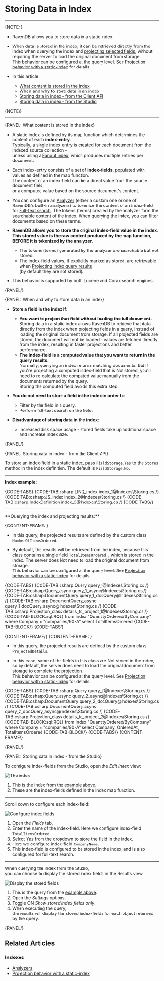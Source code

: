 # Storing Data in Index
---

{NOTE: }

* RavenDB allows you to store data in a static index.

* When data is stored in the index, it can be retrieved directly from the index when querying the index and [projecting selected fields](../indexes/querying/projections),
  without requiring the server to load the original document from storage.  
  This behavior can be configured at the query level. See [Projection behavior with a static-index](../indexes/querying/projections#projection-behavior-with-a-static-index) for details.

* In this article:
  * [What content is stored in the index](../indexes/storing-data-in-index#what-content-is-stored-in-the-index)
  * [When and why to store data in an index](../indexes/storing-data-in-index#when-and-why-to-store-data-in-an-index)    
  * [Storing data in index - from the Client API](../indexes/storing-data-in-index#storing-data-in-index---from-the-client-api)
  * [Storing data in index - from the Studio](../indexes/storing-data-in-index#storing-data-in-index---from-the-studio)

{NOTE/}

---

{PANEL: What content is stored in the index}

* A static index is defined by its map function which determines the content of each **index-entry**.  
  Typically, a single index-entry is created for each document from the indexed source collection -  
  unless using a [Fanout index](../indexes/indexing-nested-data#fanout-index---multiple-index-entries-per-document), which produces multiple entries per document.

* Each index-entry consists of a set of **index-fields**, populated with values as defined in the map function.  
  The content of an index-field can be a direct value from the source document field,   
  or a computed value based on the source document's content.

* You can configure an [Analyzer](../indexes/using-analyzers) (either a custom one or one of RavenDB’s built-in analyzers) to tokenize the content of an index-field for [Full-text search](../indexes/querying/searching).
  The tokens (terms) created by the analyzer form the searchable content of the index. When querying the index, you can filter documents based on these terms.

* **RavenDB allows you to store the original index-field value in the index**.  
  **This stored value is the raw content produced by the map function, BEFORE it is tokenized by the analyzer**.  
  * The tokens (terms) generated by the analyzer are searchable but not stored.
  * The index-field values, if explicitly marked as stored, are retrievable when [Projecting index query results](../indexes/querying/projections)  
    (by default they are not stored).

* This behavior is supported by both Lucene and Corax search engines.

{PANEL/}

{PANEL: When and why to store data in an index}

* **Store a field in the index if**:

  * **You want to project that field without loading the full document.**  
    Storing data in a static index allows RavenDB to retrieve that data directly from the index when projecting fields in a query, instead of loading the original document from storage.
    If all projected fields are stored, the document will not be loaded - values are fetched directly from the index, resulting in faster projections and better performance.
  * **The index-field is a computed value that you want to return in the query results.**  
    Normally, querying an index returns matching documents.
    But if you're projecting a computed index-field that is Not stored,
    you'll need to re-calculate the computed value manually from the documents returned by the query.  
    Storing the computed field avoids this extra step.

* **You do not need to store a field in the index in order to**:

  * Filter by the field in a query.
  * Perform full-text search on the field.

* **Disadvantage of storing data in the index**:

  * Increased disk space usage - stored fields take up additional space and increase index size.

{PANEL/}

{PANEL: Storing data in index - from the Client API}

To store an index-field in a static index, pass `FieldStorage.Yes` to the `Stores` method in the index definition.
The default is `FieldStorage.No`.

---

**Index example:**

{CODE-TABS}
{CODE-TAB:csharp:LINQ_index index_1@Indexes\Storing.cs /}
{CODE-TAB:csharp:JS_index index_2@Indexes\Storing.cs /}
{CODE-TAB:csharp:IndexDefinition index_3@Indexes\Storing.cs /}
{CODE-TABS/}

---

<a id="query-the-index" />
**Querying the index and projecting results:**

{CONTENT-FRAME: }

* In this query, the projected results are defined by the custom class `NumberOfItemsOrdered`.

* By default, the results will be retrieved from the index, because this class contains a single field `TotalItemsOrdered `, which is stored in the index.
  The server does Not need to load the original document from storage.  
  This behavior can be configured at the query level. See [Projection behavior with a static-index](../indexes/querying/projections#projection-behavior-with-a-static-index) for details.

{CODE-TABS}
{CODE-TAB:csharp:Query query_1@Indexes\Storing.cs /}
{CODE-TAB:csharp:Query_async query_1_async@Indexes\Storing.cs /}
{CODE-TAB:csharp:DocumentQuery query_1_docQuery@Indexes\Storing.cs /}
{CODE-TAB:csharp:DocumentQuery_async query_1_docQuery_async@Indexes\Storing.cs /}
{CODE-TAB:csharp:Projection_class details_to_project_1@Indexes\Storing.cs /}
{CODE-TAB-BLOCK:sql:RQL}
from index "QuantityOrdered/ByCompany"
where Company = "companies/90-A"
select TotalItemsOrdered
{CODE-TAB-BLOCK/}
{CODE-TABS/}

{CONTENT-FRAME/}
{CONTENT-FRAME: }

* In this query, the projected results are defined by the custom class `ProjectedDetails`.
 
* In this case, some of the fields in this class are Not stored in the index, so by default,
  the server does need to load the original document from storage to complete the projection.  
  This behavior can be configured at the query level. See [Projection behavior with a static-index](../indexes/querying/projections#projection-behavior-with-a-static-index) for details.

{CODE-TABS}
{CODE-TAB:csharp:Query query_2@Indexes\Storing.cs /}
{CODE-TAB:csharp:Query_async query_2_async@Indexes\Storing.cs /}
{CODE-TAB:csharp:DocumentQuery query_2_docQuery@Indexes\Storing.cs /}
{CODE-TAB:csharp:DocumentQuery_async query_2_docQuery_async@Indexes\Storing.cs /}
{CODE-TAB:csharp:Projection_class details_to_project_2@Indexes\Storing.cs /}
{CODE-TAB-BLOCK:sql:RQL}
from index "QuantityOrdered/ByCompany"
where Company = "companies/90-A"
select Company, OrderedAt, TotalItemsOrdered
{CODE-TAB-BLOCK/}
{CODE-TABS/}
{CONTENT-FRAME/}

{PANEL/}

{PANEL: Storing data in index - from the Studio}

To configure index-fields from the Studio, open the _Edit Index_ view:

![The index](images/store-field-in-index-1.png)

1. This is the index from the [example above](../indexes/storing-data-in-index#storing-data-in-index---from-the-client-api).
2. These are the index-fields defined in the index map function.

---

Scroll down to configure each index-field:

![Configure index fields](images/store-field-in-index-2.png)

1. Open the _Fields_ tab.
2. Enter the name of the index-field. Here we configure index-field `TotalItemsOrdered`.
3. Select _Yes_ from the dropdown to store the field in the index.
4. Here we configure index-field `CompanyName`.
5. This index-field is configured to be stored in the index,
   and is also configured for full-text search.

---

When querying the index from the Studio,  
you can choose to display the stored index fields in the Results view:

![Display the stored fields](images/store-field-in-index-3.png)

1. This is the query from the [example above](../indexes/storing-data-in-index#query-the-index).
2. Open the _Settings_ options.
3. Toggle ON _Show stored index fields only_.
4. When executing the query,  
   the results will display the stored index-fields for each object returned by the query.  

{PANEL/}

## Related Articles

### Indexes

- [Analyzers](../indexes/using-analyzers)
- [Projection behavior with a static-index](../indexes/querying/projections#projection-behavior-with-a-static-index)
